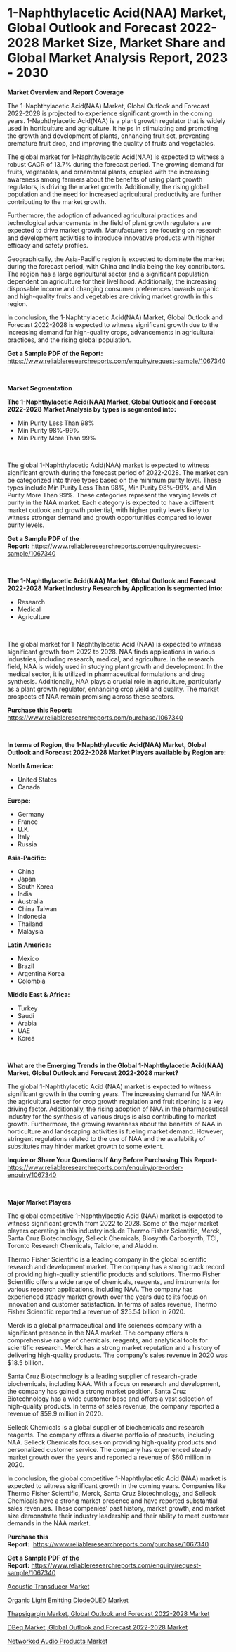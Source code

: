 <p><h1>1-Naphthylacetic Acid(NAA) Market, Global Outlook and Forecast 2022-2028 Market Size, Market Share and Global Market Analysis Report, 2023 - 2030</h1></p><p><strong>Market Overview and Report Coverage</strong></p>
<p><p>The 1-Naphthylacetic Acid(NAA) Market, Global Outlook and Forecast 2022-2028 is projected to experience significant growth in the coming years. 1-Naphthylacetic Acid(NAA) is a plant growth regulator that is widely used in horticulture and agriculture. It helps in stimulating and promoting the growth and development of plants, enhancing fruit set, preventing premature fruit drop, and improving the quality of fruits and vegetables. </p><p>The global market for 1-Naphthylacetic Acid(NAA) is expected to witness a robust CAGR of 13.7% during the forecast period. The growing demand for fruits, vegetables, and ornamental plants, coupled with the increasing awareness among farmers about the benefits of using plant growth regulators, is driving the market growth. Additionally, the rising global population and the need for increased agricultural productivity are further contributing to the market growth.</p><p>Furthermore, the adoption of advanced agricultural practices and technological advancements in the field of plant growth regulators are expected to drive market growth. Manufacturers are focusing on research and development activities to introduce innovative products with higher efficacy and safety profiles.</p><p>Geographically, the Asia-Pacific region is expected to dominate the market during the forecast period, with China and India being the key contributors. The region has a large agricultural sector and a significant population dependent on agriculture for their livelihood. Additionally, the increasing disposable income and changing consumer preferences towards organic and high-quality fruits and vegetables are driving market growth in this region.</p><p>In conclusion, the 1-Naphthylacetic Acid(NAA) Market, Global Outlook and Forecast 2022-2028 is expected to witness significant growth due to the increasing demand for high-quality crops, advancements in agricultural practices, and the rising global population.</p></p>
<p><strong>Get a Sample PDF of the Report:</strong> <a href="https://www.reliableresearchreports.com/enquiry/request-sample/1067340">https://www.reliableresearchreports.com/enquiry/request-sample/1067340</a></p>
<p>&nbsp;</p>
<p><strong>Market Segmentation</strong></p>
<p><strong>The 1-Naphthylacetic Acid(NAA) Market, Global Outlook and Forecast 2022-2028 Market Analysis by types is segmented into:</strong></p>
<p><ul><li>Min Purity Less Than 98%</li><li>Min Purity 98%-99%</li><li>Min Purity More Than 99%</li></ul></p>
<p>&nbsp;</p>
<p><p>The global 1-Naphthylacetic Acid(NAA) market is expected to witness significant growth during the forecast period of 2022-2028. The market can be categorized into three types based on the minimum purity level. These types include Min Purity Less Than 98%, Min Purity 98%-99%, and Min Purity More Than 99%. These categories represent the varying levels of purity in the NAA market. Each category is expected to have a different market outlook and growth potential, with higher purity levels likely to witness stronger demand and growth opportunities compared to lower purity levels.</p></p>
<p><strong>Get a Sample PDF of the Report:</strong>&nbsp;<a href="https://www.reliableresearchreports.com/enquiry/request-sample/1067340">https://www.reliableresearchreports.com/enquiry/request-sample/1067340</a></p>
<p>&nbsp;</p>
<p><strong>The 1-Naphthylacetic Acid(NAA) Market, Global Outlook and Forecast 2022-2028 Market Industry Research by Application is segmented into:</strong></p>
<p><ul><li>Research</li><li>Medical</li><li>Agriculture</li></ul></p>
<p>&nbsp;</p>
<p><p>The global market for 1-Naphthylacetic Acid (NAA) is expected to witness significant growth from 2022 to 2028. NAA finds applications in various industries, including research, medical, and agriculture. In the research field, NAA is widely used in studying plant growth and development. In the medical sector, it is utilized in pharmaceutical formulations and drug synthesis. Additionally, NAA plays a crucial role in agriculture, particularly as a plant growth regulator, enhancing crop yield and quality. The market prospects of NAA remain promising across these sectors.</p></p>
<p><strong>Purchase this Report:</strong>&nbsp; <a href="https://www.reliableresearchreports.com/purchase/1067340">https://www.reliableresearchreports.com/purchase/1067340</a></p>
<p>&nbsp;</p>
<p><strong>In terms of Region, the 1-Naphthylacetic Acid(NAA) Market, Global Outlook and Forecast 2022-2028 Market Players available by Region are:</strong></p>
<p>
    <p> <strong> North America: </strong>
        <ul>
            <li>United States</li>
            <li>Canada</li>
        </ul>
        </p> 
    <p> <strong> Europe: </strong>
        <ul>
            <li>Germany</li>
            <li>France</li>
            <li>U.K.</li>
            <li>Italy</li>
            <li>Russia</li>
        </ul>
        </p> 
    <p> <strong> Asia-Pacific: </strong>
        <ul>
            <li>China</li>
            <li>Japan</li>
            <li>South Korea</li>
            <li>India</li>
            <li>Australia</li>
            <li>China Taiwan</li>
            <li>Indonesia</li>
            <li>Thailand</li>
            <li>Malaysia</li>
        </ul>
        </p> 
    <p> <strong> Latin America: </strong>
        <ul>
            <li>Mexico</li>
            <li>Brazil</li>
            <li>Argentina Korea</li>
            <li>Colombia</li>
        </ul>
        </p> 
    <p> <strong> Middle East & Africa: </strong>
        <ul>
            <li>Turkey</li>
            <li>Saudi</li>
            <li>Arabia</li>
            <li>UAE</li>
            <li>Korea</li>
        </ul>
    </p>
    </p>
<p>&nbsp;</p>
<p><strong>What are the Emerging Trends in the Global 1-Naphthylacetic Acid(NAA) Market, Global Outlook and Forecast 2022-2028 market?</strong></p>
<p><p>The global 1-Naphthylacetic Acid (NAA) market is expected to witness significant growth in the coming years. The increasing demand for NAA in the agricultural sector for crop growth regulation and fruit ripening is a key driving factor. Additionally, the rising adoption of NAA in the pharmaceutical industry for the synthesis of various drugs is also contributing to market growth. Furthermore, the growing awareness about the benefits of NAA in horticulture and landscaping activities is fueling market demand. However, stringent regulations related to the use of NAA and the availability of substitutes may hinder market growth to some extent.</p></p>
<p><strong>Inquire or Share Your Questions If Any Before Purchasing This Report</strong>- <a href="https://www.reliableresearchreports.com/enquiry/pre-order-enquiry/1067340">https://www.reliableresearchreports.com/enquiry/pre-order-enquiry/1067340</a></p>
<p>&nbsp;</p>
<p><strong>Major Market Players</strong></p>
<p><p>The global competitive 1-Naphthylacetic Acid (NAA) market is expected to witness significant growth from 2022 to 2028. Some of the major market players operating in this industry include Thermo Fisher Scientific, Merck, Santa Cruz Biotechnology, Selleck Chemicals, Biosynth Carbosynth, TCI, Toronto Research Chemicals, Taiclone, and Aladdin.</p><p>Thermo Fisher Scientific is a leading company in the global scientific research and development market. The company has a strong track record of providing high-quality scientific products and solutions. Thermo Fisher Scientific offers a wide range of chemicals, reagents, and instruments for various research applications, including NAA. The company has experienced steady market growth over the years due to its focus on innovation and customer satisfaction. In terms of sales revenue, Thermo Fisher Scientific reported a revenue of $25.54 billion in 2020.</p><p>Merck is a global pharmaceutical and life sciences company with a significant presence in the NAA market. The company offers a comprehensive range of chemicals, reagents, and analytical tools for scientific research. Merck has a strong market reputation and a history of delivering high-quality products. The company's sales revenue in 2020 was $18.5 billion.</p><p>Santa Cruz Biotechnology is a leading supplier of research-grade biochemicals, including NAA. With a focus on research and development, the company has gained a strong market position. Santa Cruz Biotechnology has a wide customer base and offers a vast selection of high-quality products. In terms of sales revenue, the company reported a revenue of $59.9 million in 2020.</p><p>Selleck Chemicals is a global supplier of biochemicals and research reagents. The company offers a diverse portfolio of products, including NAA. Selleck Chemicals focuses on providing high-quality products and personalized customer service. The company has experienced steady market growth over the years and reported a revenue of $60 million in 2020.</p><p>In conclusion, the global competitive 1-Naphthylacetic Acid (NAA) market is expected to witness significant growth in the coming years. Companies like Thermo Fisher Scientific, Merck, Santa Cruz Biotechnology, and Selleck Chemicals have a strong market presence and have reported substantial sales revenues. These companies' past history, market growth, and market size demonstrate their industry leadership and their ability to meet customer demands in the NAA market.</p></p>
<p><strong>Purchase this Report:</strong>&nbsp;&nbsp;<a href="https://www.reliableresearchreports.com/purchase/1067340">https://www.reliableresearchreports.com/purchase/1067340</a></p>
<p></p>
<p><strong>Get a Sample PDF of the Report:</strong>&nbsp;<a href="https://www.reliableresearchreports.com/enquiry/request-sample/1067340">https://www.reliableresearchreports.com/enquiry/request-sample/1067340</a></p>
<p><p><a href="https://www.linkedin.com/pulse/acoustic-transducer-market-size-share-amp-trends-analysis-ohwdc/">Acoustic Transducer Market</a></p><p><a href="https://www.reportprime.com/organic-light-emitting-diodeoled-r5354">Organic Light Emitting DiodeOLED Market</a></p><p><a href="https://github.com/RickHolmes3/Market-Research-Report-List-1/blob/main/thapsigargin-market-global-outlook-and-forecast-2022-2028-market.md">Thapsigargin Market, Global Outlook and Forecast 2022-2028 Market</a></p><p><a href="https://github.com/GroverBarry/Market-Research-Report-List-1/blob/main/dbeq-market-global-outlook-and-forecast-2022-2028-market.md">DBeq Market, Global Outlook and Forecast 2022-2028 Market</a></p><p><a href="https://www.linkedin.com/pulse/networked-audio-products-market-research-report-provides-uuf2c/">Networked Audio Products Market</a></p></p>